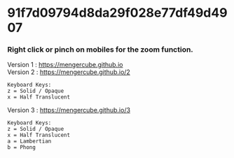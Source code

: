# 91f7d09794d8da29f028e77df49d4907
### Right click or pinch on mobiles for the zoom function.

Version 1 : https://mengercube.github.io<br>
Version 2 : https://mengercube.github.io/2
```
Keyboard Keys:
z = Solid / Opaque
x = Half Translucent
```
Version 3 : https://mengercube.github.io/3
```
Keyboard Keys:
z = Solid / Opaque
x = Half Translucent
a = Lambertian
b = Phong
```
